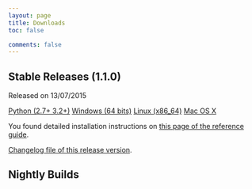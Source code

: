 ```yaml
---
layout: page
title: Downloads
toc: false

comments: false
---
```



<!--

## Pre-Release Versions (1.1.0.pre2)

* Mac OS X (64bits): [cohorte-1.1.0-pre2-macosx-distribution.tar.gz](http://repo.isandlatech.com/maven/snapshots/org/cohorte/platforms/cohorte/1.1.0-SNAPSHOT/cohorte-1.1.0-20150701.162207-41-macosx-distribution.tar.gz)
* Linux (x86_64) : [cohorte-1.1.0-pre2-linux-distribution.tar.gz](http://repo.isandlatech.com/maven/snapshots/org/cohorte/platforms/cohorte/1.1.0-SNAPSHOT/cohorte-1.1.0-20150701.161913-40-linux-distribution.tar.gz) 
* Full Python : [cohorte-1.1.0-pre2-python-distribution.tar.gz](http://repo.isandlatech.com/maven/snapshots/org/cohorte/platforms/cohorte/1.1.0-SNAPSHOT/cohorte-1.1.0-20150701.161658-39-python-distribution.tar.gz) 

* [Changelog](http://repo.isandlatech.com/maven/snapshots/org/cohorte/platforms/cohorte/1.1.0-SNAPSHOT/cohorte-1.1.0-20150701.162431-42-changelog.txt)
* [Source code](https://github.com/isandlaTech/cohorte-platforms/releases/tag/1.1.0-pre2)

-->

## Stable Releases (1.1.0) 
Released on 13/07/2015

<div class="menu-choices">
    <a style="left: -10%;" class="menu-choice menu-choice-python"
      href="http://repo.isandlatech.com/maven/releases/org/cohorte/platforms/cohorte/1.1.0/cohorte-1.1.0-python-distribution.tar.gz" data-toggle="tooltip" data-placement="bottom" title="Cohorte Distribution for full Python distributed component-based applications. It can be used in any operating system having Python 2.7+ or 3.2+ installed.">Python (2.7+ 3.2+)</a>
    <a style="left: 19%;" class="menu-choice menu-choice-windows"
      href="http://repo.isandlatech.com/maven/releases/org/cohorte/platforms/cohorte/1.1.0/cohorte-1.1.0-windows-distribution.tar.gz" data-toggle="tooltip" data-placement="bottom" title="Cohorte Distribution for Windows 64 bits (XP, Vista, 8, 2008 Server, 2012 server). It requires Java JRE 1.7+ and Python 3.4+">Windows (64 bits)</a>
    <a style="left: 48%;" class="menu-choice menu-choice-linux"
      href="http://repo.isandlatech.com/maven/releases/org/cohorte/platforms/cohorte/1.1.0/cohorte-1.1.0-linux-distribution.tar.gz" data-toggle="tooltip" data-placement="bottom" title="Cohorte Distribution for Linux-based Operating Systems. It requires Java JRE 1.7+ and Python 3.4+">Linux (x86_64)</a>
    <a style="left: 77%;" class="menu-choice menu-choice-macosx"
      href="http://repo.isandlatech.com/maven/releases/org/cohorte/platforms/cohorte/1.1.0/cohorte-1.1.0-macosx-distribution.tar.gz" data-toggle="tooltip" data-placement="bottom" title="Cohorte Distribution for Mac OS X Operating System. It requires Java JRE 1.7+ and Python 3.4+">Mac OS X</a>    
</div>

<div id="download_releases">
</div>

You found detailed installation instructions on [this page of the reference guide](../docs/1.1/setup).

[Changelog file of this release version](http://repo.isandlatech.com/maven/releases/org/cohorte/platforms/cohorte/1.1.0/cohorte-1.1.0-changelog.txt).


## Nightly Builds

<div id="download_night_builds">
</div>

<!--

## Tutorials Resources

<ul>
  <li>Getting started tutorial (<a href="{{site.baseurl}}/docs/1.1/tutorials/getting-started">read this tutorial here</a>) : <br/>
      <ul><li><a id="download_hello_demo_python_snapshot" href="#">Download Hello Python Bundle</a></li>
          <li><a id="download_hello_demo_java_snapshot" href="#">Download Hello Java Bundle</a></li></ul>
  </li>
  <li>Robots tutorial (<a href="{{site.baseurl}}/docs/1.1/tutorials/robots">read this tutorial here</a>) : <br/>
      <ul><li><a id="download_robots_snapshot" href="#">Download Robots Nodes</a></li>
      </ul>
  </li>
  <li>Temper tutorial (<a href="{{site.baseurl}}/docs/1.1/tutorials/temper">read this tutorial here</a>) : <br/>
      <ul><li><a id="download_temper_snapshot" href="#">Download Temper Nodes</a></li>
          <li>Download Temper Unity Viewer - <a href="#">Mac OSX</a> | <a href="#">Linux</a> | <a href="#">Windows</a></li></ul>
  </li>
  <li>Spellchecker tutorial sources (<a href="{{site.baseurl}}/docs/1.1/tutorials/spellchecker">read this tutorial here</a>) : <br/>
      <ul><li><a id="download_spellchecker_snapshot" href="#">Download Spellchecker sources</a></li>
      </ul>
  </li>
</ul>

-->

<script>
    function update_night_build_links() {
        $.getJSON( "http://cohorte.github.io/latests/distributions_dev.json", function( data1 ) {
            console.log("refresh snapshots...");
            frame = "<a href='"+data1["cohorte-python-distribution"]["changelog"]+"'>CHANGELOG</a><br/>"
            frame += "<ul>";
            frame += "<li><a href='" + data1["cohorte-linux-distribution"]["files"]["tar.gz"] + "'>cohorte-linux-distribution (" + data1["cohorte-linux-distribution"]["version"] +"-"+data1["cohorte-linux-distribution"]["timestamp"] + ")</a></li>"
            frame += "<li><a href='" + data1["cohorte-macosx-distribution"]["files"]["tar.gz"] + "'>cohorte-macosx-distribution (" + data1["cohorte-macosx-distribution"]["version"] +"-"+data1["cohorte-macosx-distribution"]["timestamp"] + ")</a></li>"
            frame += "<li><a href='" + data1["cohorte-python-distribution"]["files"]["tar.gz"] + "'>cohorte-python-distribution (" + data1["cohorte-python-distribution"]["version"] +"-"+data1["cohorte-python-distribution"]["timestamp"] + ")</a></li>"
            	
	          frame += "</ul>";
            $('#download_night_builds').html(frame);
        });
        
    }

    function update_getting_started_tutorial_links() {
        $.getJSON( "http://cohorte.github.io/latest_demos_hello.json", function( data2 ) {                                 
            $("#download_hello_demo_python_snapshot").attr("href", data2["snapshots"]["hello-python-distribution"]["files"]["zip"]);
            $("#download_hello_demo_java_snapshot").attr("href", data2["snapshots"]["hello"]["files"]["jar"]);
        });
    }

    function update_robots_tutorial_links() {
        $.getJSON( "http://cohorte.github.io/latest_demos_robots.json", function( data3 ) {
            $("#download_robots_snapshot").attr("href", data3["snapshots"]["robots-distribution"]["files"]["zip"]) ;        
        });
    }

    function update_temper_tutorial_links() {
        $.getJSON( "http://cohorte.github.io/latest_demos_temper.json", function( data3 ) {
            $("#download_temper_snapshot").attr("href", data3["snapshots"]["temper-distribution"]["files"]["zip"]) ;        
        });
    }

    function update_spellchecker_tutorial_links() {
        $.getJSON( "http://cohorte.github.io/latest_demos_spellchecker.json", function( data4 ) {                                 
            $("#download_spellchecker_snapshot").attr("href", data4["snapshots"]["spellchecker-distribution"]["files"]["zip"]);            
        });
    }


    $(document).ready(function() {        
        update_night_build_links();
        update_getting_started_tutorial_links();
        update_temper_tutorial_links();
        update_spellchecker_tutorial_links();
    });
</script>
